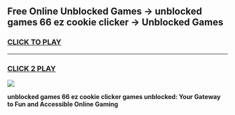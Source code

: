 
## Free Online Unblocked Games → unblocked games 66 ez cookie clicker → Unblocked Games
<h3>
<a href="https://premium.freeplayer.one?title=unblocked_games_66_ez_cookie_clicker&ref=21F">CLICK TO PLAY</a></h3>
<hr>

<h3>
<a href="https://premium.freeplayer.one?title=unblocked_games_66_ez_cookie_clicker&ref=21F">CLICK 2 PLAY</a>
  
</h3>

<a href="https://premium.freeplayer.one?title=unblocked_games_66_ez_cookie_clicker&ref=21F/"><img src="https://clearcache.store/games.png"></a>


**unblocked games 66 ez cookie clicker games unblocked: Your Gateway to Fun and Accessible Online Gaming**
